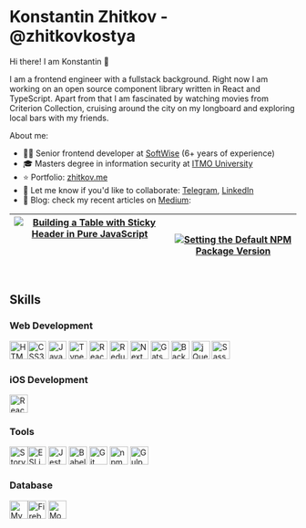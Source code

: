 # Konstantin Zhitkov - @zhitkovkostya
Hi there! I am Konstantin 👋

I am a frontend engineer with a fullstack background. Right now I am working on an open source component library written in React and TypeScript. Apart from that I am fascinated by watching movies from Criterion Collection, cruising around the city on my longboard and exploring local bars with my friends.

About me:

- 👨‍💻 Senior frontend developer at [SoftWise](https://softwise.ru/) (6+ years of experience)
- 🎓 Masters degree in information security at [ITMO University](https://en.itmo.ru)
- ⭐️ Portfolio: [zhitkov.me](https://zhitkov.netlify.app)
- 🚀 Let me know if you'd like to collaborate: [Telegram](https://t.me/zhitkov), [LinkedIn](https://www.linkedin.com/in/zhitkovkostya)
- 📗 Blog: check my recent articles on [Medium](https://medium.com/@zhitkovkostya):

| <a target="_blank" href="https://github-readme-medium-recent-article.vercel.app/medium/@zhitkovkostya/0"><img style="min-height: 100px;" src="https://github-readme-medium-recent-article.vercel.app/medium/@zhitkovkostya/0" alt="Building a Table with Sticky Header in Pure JavaScript"></a> | <a target="_blank" href="https://github-readme-medium-recent-article.vercel.app/medium/@zhitkovkostya/1"><img src="https://github-readme-medium-recent-article.vercel.app/medium/@zhitkovkostya/1" alt="Setting the Default NPM Package Version"></a> |
| ------------- | ------------- |
  
## Skills

### Web Development

<img src="https://cdn.jsdelivr.net/gh/devicons/devicon/icons/html5/html5-original.svg" alt="HTML5" title="HTML5" width="32" height="32"/><!--
--><img src="https://cdn.jsdelivr.net/gh/devicons/devicon/icons/css3/css3-original.svg" alt="CSS3" title="CSS3" width="32" height="32"/>
<img src="https://cdn.jsdelivr.net/gh/devicons/devicon/icons/javascript/javascript-original.svg" alt="JavaScript" title="JavaScript" width="32" height="32"/>
<img src="https://cdn.jsdelivr.net/gh/devicons/devicon/icons/typescript/typescript-original.svg" alt="TypeScript" title="TypeScript" width="32" height="32"/>
<img src="https://cdn.jsdelivr.net/gh/devicons/devicon/icons/react/react-original.svg" alt="React" title="React" width="32" height="32"/>
<img src="https://cdn.jsdelivr.net/gh/devicons/devicon/icons/redux/redux-original.svg" alt="Redux" title="Redux" width="32" height="32"/>
<img src="https://cdn.jsdelivr.net/gh/devicons/devicon/icons/nextjs/nextjs-original.svg" alt="NextJS" title="NextJS" width="32" height="32"/>
<img src="https://cdn.jsdelivr.net/gh/devicons/devicon/icons/gatsby/gatsby-plain.svg" alt="Gatsby" title="Gatsby" width="32" height="32"/>
<img src="https://cdn.jsdelivr.net/gh/devicons/devicon/icons/backbonejs/backbonejs-original.svg" alt="BackboneJS" title="BackboneJS" width="32" height="32"/>
<img src="https://cdn.jsdelivr.net/gh/devicons/devicon/icons/jquery/jquery-original-wordmark.svg" alt="jQuery" title="jQuery" width="32" height="32"/>
<img src="https://cdn.jsdelivr.net/gh/devicons/devicon/icons/sass/sass-original.svg" alt="Sass" title="Sass" width="32" height="32"/>
  
### iOS Development
<img src="https://cdn.jsdelivr.net/gh/devicons/devicon/icons/react/react-original.svg" alt="React Native" title="React Native" width="32" height="32"/>

### Tools
<img src="https://cdn.jsdelivr.net/gh/devicons/devicon/icons/storybook/storybook-original.svg" alt="Storybook" title="Storybook" width="32" height="32"/><!--
--><img src="https://cdn.jsdelivr.net/gh/devicons/devicon/icons/eslint/eslint-original.svg" alt="ESLint" title="ESLint" width="32" height="32" />
<img src="https://cdn.jsdelivr.net/gh/devicons/devicon/icons/jest/jest-plain.svg" alt="Jest" title="Jest" width="32" height="32" />
<img src="https://cdn.jsdelivr.net/gh/devicons/devicon/icons/babel/babel-original.svg" alt="Babel" title="Babel" width="32" height="32"/>
<img src="https://cdn.jsdelivr.net/gh/devicons/devicon/icons/git/git-original.svg" alt="Git" title="Git" width="32" height="32"/>
<img src="https://cdn.jsdelivr.net/gh/devicons/devicon/icons/npm/npm-original-wordmark.svg" alt="npm" title="npm" width="32" height="32" />
<img src="https://cdn.jsdelivr.net/gh/devicons/devicon/icons/gulp/gulp-plain.svg" alt="Gulp" title="Gulp" width="32" height="32"/>

### Database
<img src="https://cdn.jsdelivr.net/gh/devicons/devicon/icons/mysql/mysql-original.svg" alt="MySQL" title="MySQL" width="32" height="32"/><!--
--><img src="https://cdn.jsdelivr.net/gh/devicons/devicon/icons/firebase/firebase-plain.svg" alt="Firebase" title="Firebase" width="32" height="32"/>
<img src="https://cdn.jsdelivr.net/gh/devicons/devicon/icons/mongodb/mongodb-original.svg" alt="MongoDB" title="MongoDB" width="32" height="32"/>

